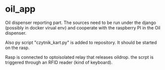 # oil_app

Oil dispenser reporting part. The sources need to be run under the django (possibly in docker virual env) and cooperate with the raspberry PI in the Oil dispenser. 

Also py script "czytnik_kart.py" is added to repository. It should be started on the rasp. 

Rasp is connected to optoisolated relay that releases oildrop. the scrpt is triggered through  an RFID reader (kind of keyboard).

